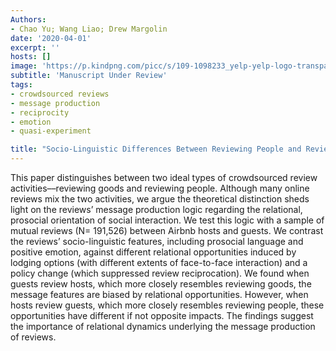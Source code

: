 ```yaml
---
Authors:
- Chao Yu; Wang Liao; Drew Margolin
date: '2020-04-01'
excerpt: ''
hosts: []
image: 'https://p.kindpng.com/picc/s/109-1098233_yelp-yelp-logo-transparent-png-png-download.png'
subtitle: 'Manuscript Under Review'
tags:
- crowdsourced reviews
- message production
- reciprocity
- emotion
- quasi-experiment

title: "Socio-Linguistic Differences Between Reviewing People and Reviewing Goods: A Relational Message Production Logic of Crowdsourced Reviews on Airbnb"
---
```


This paper distinguishes between two ideal types of crowdsourced review activities––reviewing goods and reviewing people. Although many online reviews mix the two activities, we argue the theoretical distinction sheds light on the reviews’ message production logic regarding the relational, prosocial orientation of social interaction. We test this logic with a sample of mutual reviews (N= 191,526) between Airbnb hosts and guests. We contrast the reviews’ socio-linguistic features, including prosocial language and positive emotion, against different relational opportunities induced by lodging options (with different extents of face-to-face interaction) and a policy change (which suppressed review reciprocation). We found when guests review hosts, which more closely resembles reviewing goods, the message features are biased by relational opportunities. However, when hosts review guests, which more closely resembles reviewing people, these opportunities have different if not opposite impacts. The findings suggest the importance of relational dynamics underlying the message production of reviews. 
